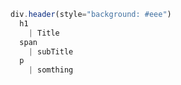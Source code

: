 <!-- 
title: 14-pug模板语法
sort: 
--> 

```js
div.header(style="background: #eee")
  h1
    | Title
  span
    | subTitle
  p
    | somthing
```

